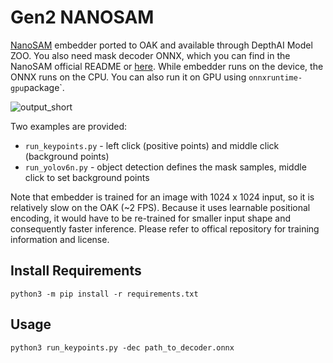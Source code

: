 # Gen2 NANOSAM

[NanoSAM](https://github.com/NVIDIA-AI-IOT/nanosam) embedder ported to OAK and available through DepthAI Model ZOO. You also need mask decoder ONNX, which you can find in the NanoSAM official README or [here](https://drive.google.com/file/d/1jYNvnseTL49SNRx9PDcbkZ9DwsY8up7n/view?usp=drive_link). While embedder runs on the device, the ONNX runs on the CPU. You can also run it on GPU using `onnxruntime-gpu`package`.

![output_short](https://github.com/luxonis/depthai-experiments/assets/56075061/94aafd80-f4ac-4fa3-b250-4f50ed6fe3d6)

Two examples are provided:
* `run_keypoints.py` - left click (positive points) and middle click (background points)
* `run_yolov6n.py` - object detection defines the mask samples, middle click to set background points

Note that embedder is trained for an image with 1024 x 1024 input, so it is relatively slow on the OAK (~2 FPS). Because it uses learnable positional encoding, it would have to be re-trained for smaller input shape and consequently faster inference. Please refer to offical repository for training information and license.

## Install Requirements

```
python3 -m pip install -r requirements.txt
```

## Usage

```
python3 run_keypoints.py -dec path_to_decoder.onnx
```
